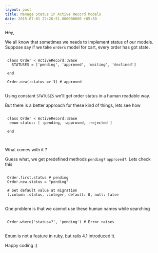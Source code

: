 ```yaml
---
layout: post
title: Manage Status in Active Record Models
date: 2015-07-01 22:20:51.000000000 +05:30
---
```

Hey, 

We all know that sometimes we needs to implement status of our models. Suppose say if we take <code>orders</code> model for cart, every order has got state. 

<pre>
<code class='language-ruby'>
 class Order < ActiveRecord::Base
   STATUSES = ['pending', 'approved', 'waiting', 'declined']
  
 end

 Order.new(:status => 1) # approved
</code>
</pre>

Using constant <code>STATUSES</code> we'll get order status in a human readable way.

But there is a better approach for these kind of things, lets see how


<pre>
<code class='language-ruby'>
 class Order < ActiveRecord::Base
  enum status: [ :pending, :approved, :rejected ]
  
 end

</code>
</pre>

What comes with it ? 

Guess what, we get predefined methods <code>pending?</code> <code>approved?</code>. Lets check this

<pre>
<code class='language-ruby'>
 Order.first.status # pending
 Order.new.status = "pending"

 # Set default value at migration 
 t.column :status, :integer, default: 0, null: false
</code>
</pre>


One problem is that we cannot use these human names while searching

<pre>
<code class='language-ruby'>
 Order.where('status=?', 'pending') # Error raises
</code>
</pre>



Enum is not a feature in ruby, but rails 4.1 introduced it.

Happy coding :)



